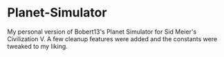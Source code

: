 # Planet-Simulator
My personal version of Bobert13's Planet Simulator for Sid Meier's Civilization V. A few cleanup features were added and the constants were tweaked to my liking. 
